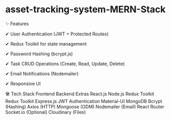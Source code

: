 # asset-tracking-system-MERN-Stack
✨ Features

✔ User Authentication (JWT + Protected Routes)

✔ Redux Toolkit for state management

✔ Password Hashing (bcrypt.js)

✔ Task CRUD Operations (Create, Read, Update, Delete)

✔ Email Notifications (Nodemailer)

✔ Responsive UI 


🛠 Tech Stack
Frontend	Backend	Extras
React.js	Node.js	Redux Toolkit
Redux Toolkit	Express.js	JWT Authentication
Material-UI	MongoDB	Bcrypt (Hashing)
Axios (HTTP)	Mongoose (ODM)	Nodemailer (Email)
React Router	Socket.io (Optional)	Cloudinary (Files)
